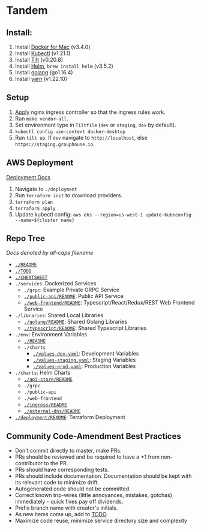 # Tandem

## Install: 
1. Install [Docker for Mac](https://docs.docker.com/docker-for-mac/install/) (v3.4.0) 
2. Install [Kubectl](https://docs.aws.amazon.com/eks/latest/userguide/install-kubectl.html) (v1.21.1) 
3. Install [Tilt](https://docs.tilt.dev/install.html) (v0.20.8)
4. Install [Helm](https://helm.sh/), `brew install helm` (v3.5.2)
5. Install [golang](https://golang.org/doc/install) (go1.16.4)
6. Install [yarn](https://yarnpkg.com/) (v1.22.10)

## Setup
1. [Apply](https://kubernetes.github.io/ingress-nginx/deploy/#aws) nginx ingress controller so that the ingress rules work. 
2. Run `make vendor-all`.
3. Set environment type in `Tiltfile` (`dev` or `staging`, `dev` by default).
4. `kubectl config use-context docker-desktop`
5. Run `tilt up`.  If `dev` navigate to `http://localhost`, else `https://staging.grouphouse.io`.

## AWS Deployment
[Deployment Docs](./deployment/README.md)

1. Navigate to `./deployment`
2. Run `terraform init` to download providers.
3. `terraform plan`
4. `terraform apply`
5. Update kubectl config: `aws eks --region=us-west-1 update-kubeconfig --name=${cluster name}`

## Repo Tree 
_Docs denoted by all-caps filename_
- [`./README`](./README.md)
- [`./TODO`](./TODO.md)
- [`./CHEATSHEET`](./CHEATSHEET.md)
- `./services`: Dockerized Services 
    - `./grpc`: Example Private GRPC Service
    - [`./public-api/README`](./services/public-api/README.md): Public API Service  
    - [`./web-frontend/README`](./services/web-frontend/README.md): Typescript/React/Redux/REST Web Frontend Service 
- `./libraries`: Shared Local Libraries 
    - [`./golang/README`](libraries/golang/README.md): Shared Golang Libraries 
    - [`./typescript/README`](libraries/typescript/README.md): Shared Typescript Libraries 
- `./env`: Environment Variables 
    - [`./README`](env/README.md)
    - `./charts`
        - [`./values-dev.yaml`](env/charts/values-dev.yaml): Development Variables 
        - [`./values-staging.yaml`](env/charts/values-staging.yaml): Staging Variables 
        - [`./values-prod.yaml`](env/charts/values-prod.yaml): Production Variables 
- `./charts`: Helm Charts 
    - [`./api-store/README`](charts/api-store/README.md)
    - `./grpc`
    - `./public-api`
    - `./web-frontend`
    - [`./ingress/README`](charts/ingress/README.md)
    - [`./external-dns/README`](charts/external-dns/README.md)
- [`./deployment/README`](deployment/README.md): Terraform Deployment

## Community Code-Amendment Best Practices 
- Don't commit directly to master, make PRs. 
- PRs should be reviewed and be required to have a +1 from non-contributor to the PR.
- PRs should have corresponding tests. 
- PRs should include documentation. Documentation should be kept with its relevant code to minimize drift.
- Autogenerated code should not be committed.
- Correct known trip-wires (little annoyances, mistakes, gotchas) immediately - quick fixes pay off dividends.
- Prefix branch name with creator's initials.
- As new items come up, add to [TODO](./TODO.md). 
- Maximize code reuse, minimize service directory size and complexity